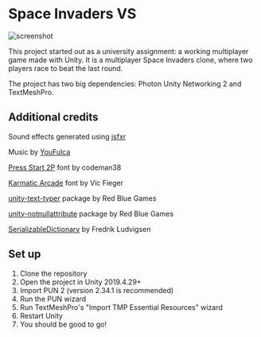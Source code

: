 # Space Invaders VS

![screenshot](./screenshot.png)

This project started out as a university assignment: a working multiplayer game made with Unity.
It is a multiplayer Space Invaders clone, where two players race to beat the last round.

The project has two big dependencies: Photon Unity Networking 2 and TextMeshPro.

## Additional credits

Sound effects generated using [jsfxr](http://sfxr.me/)

Music by [YouFulca](https://wingless-seraph.net/en/)

[Press Start 2P](https://www.1001fonts.com/press-start-2p-font.html) font by codeman38

[Karmatic Arcade](https://www.1001fonts.com/karmatic-arcade-font.html) font by Vic Fieger

[unity-text-typer](https://github.com/redbluegames/unity-text-typer) package by Red Blue Games

[unity-notnullattribute](https://github.com/redbluegames/unity-notnullattribute) package by Red Blue Games

[SerializableDictionary](https://wiki.unity3d.com/index.php/SerializableDictionary) by Fredrik Ludvigsen

## Set up

1. Clone the repository
2. Open the project in Unity 2019.4.29+
3. Import PUN 2 (version 2.34.1 is recommended)
4. Run the PUN wizard
5. Run TextMeshPro's "Import TMP Essential Resources" wizard
6. Restart Unity
7. You should be good to go!
